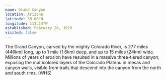 ```yaml
---
name: Grand Canyon
location: Arizona
latitude: 36.06°N
longitude: 112.14°W
established: February 26, 1919
visited: false
---
```


The Grand Canyon, carved by the mighty Colorado River, is 277 miles (446km) long, up to 1 mile (1.6km) deep, and up to 15 miles (24km) wide. Millions of years of erosion have resulted in a massive three-tiered canyon, exposing the multicolored layers of the Colorado Plateau in mesas and canyon walls, visible from trails that descend into the canyon from the north and south rims. (WHS)
